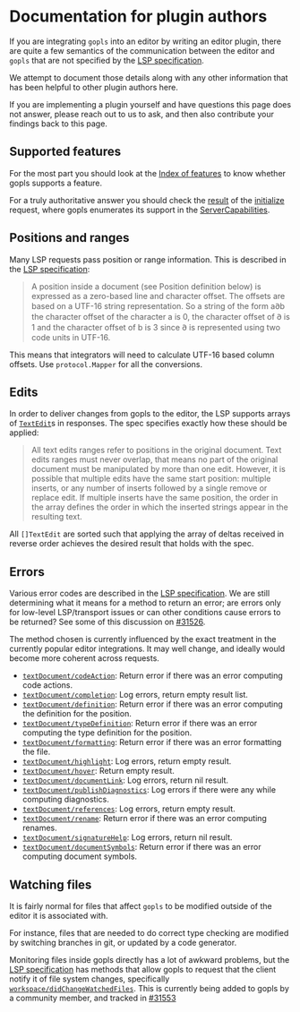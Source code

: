 # Documentation for plugin authors

If you are integrating `gopls` into an editor by writing an editor plugin, there are quite a few semantics of the communication between the editor and `gopls` that are not specified by the [LSP specification].

We attempt to document those details along with any other information that has been helpful to other plugin authors here.

If you are implementing a plugin yourself and have questions this page does not answer, please reach out to us to ask, and then also contribute your findings back to this page.

## Supported features

For the most part you should look at the [Index of features](../features/)
to know whether gopls supports a feature.

For a truly authoritative answer you should check the [result][InitializeResult] of the [initialize] request, where gopls enumerates its support in the [ServerCapabilities].


## Positions and ranges

Many LSP requests pass position or range information. This is described in the [LSP specification][lsp-text-documents]:

> A position inside a document (see Position definition below) is expressed as a zero-based line and character offset. The offsets are based on a UTF-16 string representation. So a string of the form a𐐀b the character offset of the character a is 0, the character offset of 𐐀 is 1 and the character offset of b is 3 since 𐐀 is represented using two code units in UTF-16.

This means that integrators will need to calculate UTF-16 based column offsets.
Use `protocol.Mapper` for all the conversions.

## Edits

In order to deliver changes from gopls to the editor, the LSP supports arrays of [`TextEdit`][lsp-textedit]s in responses.
The spec specifies exactly how these should be applied:

> All text edits ranges refer to positions in the original document. Text edits ranges must never overlap, that means no part of the original document must be manipulated by more than one edit. However, it is possible that multiple edits have the same start position: multiple inserts, or any number of inserts followed by a single remove or replace edit. If multiple inserts have the same position, the order in the array defines the order in which the inserted strings appear in the resulting text.

All `[]TextEdit` are sorted such that applying the array of deltas received in reverse order achieves the desired result that holds with the spec.

## Errors

Various error codes are described in the [LSP specification][lsp-response]. We are still determining what it means for a method to return an error; are errors only for low-level LSP/transport issues or can other conditions cause errors to be returned? See some of this discussion on [#31526].

The method chosen is currently influenced by the exact treatment in the currently popular editor integrations. It may well change, and ideally would become more coherent across requests.

* [`textDocument/codeAction`]: Return error if there was an error computing code actions.
* [`textDocument/completion`]: Log errors, return empty result list.
* [`textDocument/definition`]: Return error if there was an error computing the definition for the position.
* [`textDocument/typeDefinition`]: Return error if there was an error computing the type definition for the position.
* [`textDocument/formatting`]: Return error if there was an error formatting the file.
* [`textDocument/highlight`]: Log errors, return empty result.
* [`textDocument/hover`]: Return empty result.
* [`textDocument/documentLink`]: Log errors, return nil result.
* [`textDocument/publishDiagnostics`]: Log errors if there were any while computing diagnostics.
* [`textDocument/references`]: Log errors, return empty result.
* [`textDocument/rename`]: Return error if there was an error computing renames.
* [`textDocument/signatureHelp`]: Log errors, return nil result.
* [`textDocument/documentSymbols`]: Return error if there was an error computing document symbols.

## Watching files

It is fairly normal for files that affect `gopls` to be modified outside of the editor it is associated with.

For instance, files that are needed to do correct type checking are modified by switching branches in git, or updated by a code generator.

Monitoring files inside gopls directly has a lot of awkward problems, but the [LSP specification] has methods that allow gopls to request that the client notify it of file system changes, specifically [`workspace/didChangeWatchedFiles`].
This is currently being added to gopls by a community member, and tracked in [#31553]

[InitializeResult]: https://pkg.go.dev/golang.org/x/tools/gopls/internal/protocol#InitializeResult
[ServerCapabilities]: https://pkg.go.dev/golang.org/x/tools/gopls/internal/protocol#ServerCapabilities
[`golang.org/x/tools/gopls/internal/protocol`]: https://pkg.go.dev/golang.org/x/tools/internal/protocol#NewPoint

[LSP specification]: https://microsoft.github.io/language-server-protocol/specifications/specification-3-14/
[lsp-response]: https://github.com/Microsoft/language-server-protocol/blob/gh-pages/_specifications/specification-3-14.md#response-message
[initialize]: https://microsoft.github.io/language-server-protocol/specifications/specification-3-14/#initialize
[lsp-text-documents]: https://github.com/Microsoft/language-server-protocol/blob/gh-pages/_specifications/specification-3-14.md#text-documents
[lsp-textedit]: https://github.com/Microsoft/language-server-protocol/blob/gh-pages/_specifications/specification-3-14.md#textedit

[`textDocument/codeAction`]: https://github.com/Microsoft/language-server-protocol/blob/gh-pages/_specifications/specification-3-14.md#textDocument_codeAction
[`textDocument/completion`]: https://github.com/Microsoft/language-server-protocol/blob/gh-pages/_specifications/specification-3-14.md#textDocument_completion
[`textDocument/definition`]: https://github.com/Microsoft/language-server-protocol/blob/gh-pages/_specifications/specification-3-14.md#textDocument_definition
[`textDocument/typeDefinition`]: https://github.com/Microsoft/language-server-protocol/blob/gh-pages/_specifications/specification-3-14.md#textDocument_typeDefinition
[`textDocument/formatting`]: https://github.com/Microsoft/language-server-protocol/blob/gh-pages/_specifications/specification-3-14.md#textDocument_formatting
[`textDocument/highlight`]: https://github.com/Microsoft/language-server-protocol/blob/gh-pages/_specifications/specification-3-14.md#textDocument_highlight
[`textDocument/hover`]: https://github.com/Microsoft/language-server-protocol/blob/gh-pages/_specifications/specification-3-14.md#textDocument_hover
[`textDocument/documentLink`]: https://github.com/Microsoft/language-server-protocol/blob/gh-pages/_specifications/specification-3-14.md#textDocument_documentLink
[`textDocument/publishDiagnostics`]: https://github.com/Microsoft/language-server-protocol/blob/gh-pages/_specifications/specification-3-14.md#textDocument_publishDiagnostics
[`textDocument/references`]: https://github.com/Microsoft/language-server-protocol/blob/gh-pages/_specifications/specification-3-14.md#textDocument_references
[`textDocument/rename`]: https://github.com/Microsoft/language-server-protocol/blob/gh-pages/_specifications/specification-3-14.md#textDocument_rename
[`textDocument/signatureHelp`]: https://github.com/Microsoft/language-server-protocol/blob/gh-pages/_specifications/specification-3-14.md#textDocument_signatureHelp
[`textDocument/documentSymbols`]: https://github.com/Microsoft/language-server-protocol/blob/gh-pages/_specifications/specification-3-14.md#textDocument_documentSymbols
[`workspace/didChangeWatchedFiles`]: https://github.com/Microsoft/language-server-protocol/blob/gh-pages/_specifications/specification-3-14.md#workspace_didChangeWatchedFiles

[#31080]: https://github.com/golang/go/issues/31080
[#31553]: https://github.com/golang/go/issues/31553
[#31526]: https://github.com/golang/go/issues/31526
